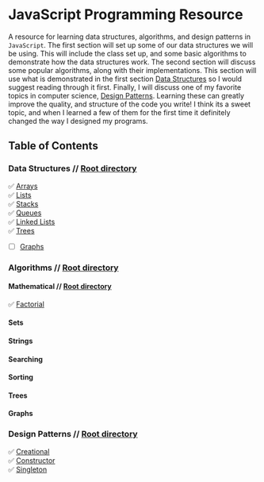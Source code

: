 # JavaScript Programming Resource
A resource for learning data structures, algorithms, and design patterns in `JavaScript`. The first section will set up some
of our data structures we will be using. This will include the class set up, and some basic algorithms to demonstrate how the 
data structures work. The second section will discuss some popular algorithms, along with their implementations. This section
will use what is demonstrated in the first section [Data Structures](/content/data-structures) so I would suggest reading
through it first. Finally, I will discuss one of my favorite topics in computer science, [Design Patterns](/content/design-patterns). Learning these can greatly improve the quality, and structure of the code you write! I think its a sweet topic, and when I learned a few of them for the first time it definitely changed the way I designed my programs. 

## Table of Contents

### Data Structures // [Root directory](/content/data-structures)   
  :white_check_mark: [Arrays](/content/data-structures/arrays.md)  
  :white_check_mark: [Lists](/content/data-structures/lists.md)   
  :white_check_mark: [Stacks](/content/data-structures/stack.md)   
  :white_check_mark: [Queues](/content/data-structures/queue.md)  
  :white_check_mark: [Linked Lists](/content/data-structures/linked-lists.md)  
  :white_check_mark: [Trees](/content/data-structures/trees.md)
  - [ ] [Graphs](content/data-structures/graphs.md)
  
### Algorithms // [Root directory](/content/algorithms)   

#### Mathematical // [Root directory](/content/algorithms/Math)  
  :white_check_mark: [Factorial](/content/algorithms/Math/Factorial/factorial.md)  
#### Sets
#### Strings
#### Searching
#### Sorting
#### Trees
#### Graphs

### Design Patterns // [Root directory](/content/design-patterns) 
  :white_check_mark: [Creational](/content/design-patterns/creational.md)  
  :white_check_mark: [Constructor](/content/design-patterns/constructor.md)  
  :white_check_mark: [Singleton](/content/design-patterns/singleton.md)
